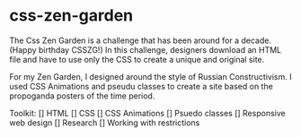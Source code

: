 # css-zen-garden

The Css Zen Garden is a challenge that has been around for a decade. (Happy birthday CSSZG!) In this challenge, designers download an HTML file and have to use only the CSS to create a unique and original site.  

For my Zen Garden, I designed around the style of Russian Constructivism. I used CSS Animations and pseudu classes to create a site based on the propoganda posters of the time period.  

Toolkit:
[] HTML
[] CSS
[] CSS Animations
[] Psuedo classes
[] Responsive web design
[] Research
[] Working with restrictions


